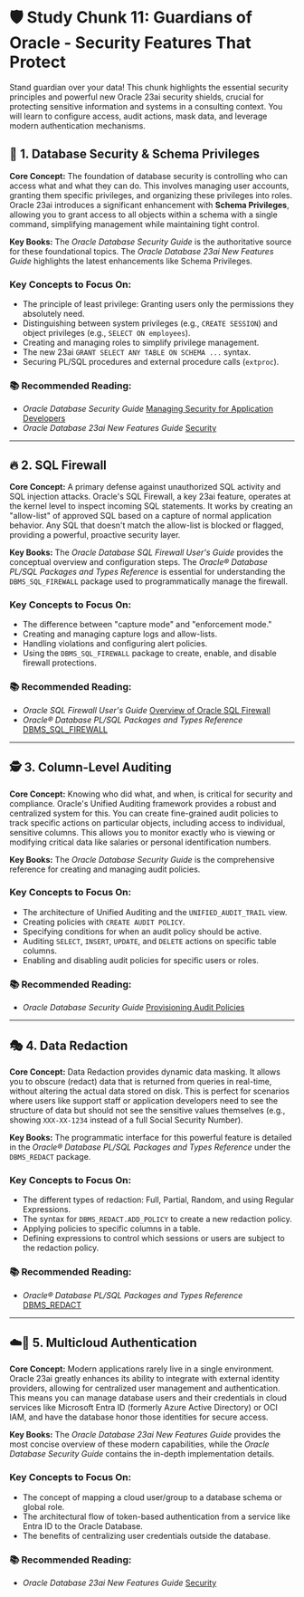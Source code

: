 # 🛡️ Study Chunk 11: Guardians of Oracle - Security Features That Protect

Stand guardian over your data! This chunk highlights the essential security principles and powerful new Oracle 23ai security shields, crucial for protecting sensitive information and systems in a consulting context. You will learn to configure access, audit actions, mask data, and leverage modern authentication mechanisms.

## 🔐 1. Database Security & Schema Privileges

**Core Concept:** The foundation of database security is controlling who can access what and what they can do. This involves managing user accounts, granting them specific privileges, and organizing these privileges into roles. Oracle 23ai introduces a significant enhancement with **Schema Privileges**, allowing you to grant access to all objects within a schema with a single command, simplifying management while maintaining tight control.

**Key Books:** The *Oracle Database Security Guide* is the authoritative source for these foundational topics. The *Oracle Database 23ai New Features Guide* highlights the latest enhancements like Schema Privileges.

### Key Concepts to Focus On:
*   The principle of least privilege: Granting users only the permissions they absolutely need.
*   Distinguishing between system privileges (e.g., `CREATE SESSION`) and object privileges (e.g., `SELECT ON employees`).
*   Creating and managing roles to simplify privilege management.
*   The new 23ai `GRANT SELECT ANY TABLE ON SCHEMA ...` syntax.
*   Securing PL/SQL procedures and external procedure calls (`extproc`).

### 📚 Recommended Reading:
*   *Oracle Database Security Guide* [Managing Security for Application Developers](./books/database-security-guide/ch01_12-managing-security-for-application-developers.pdf)
*   *Oracle Database 23ai New Features Guide* [Security](./books/oracle-database-23ai-new-features-guide/09_Security.pdf)

---

## 🔥 2. SQL Firewall

**Core Concept:** A primary defense against unauthorized SQL activity and SQL injection attacks. Oracle's SQL Firewall, a key 23ai feature, operates at the kernel level to inspect incoming SQL statements. It works by creating an "allow-list" of approved SQL based on a capture of normal application behavior. Any SQL that doesn't match the allow-list is blocked or flagged, providing a powerful, proactive security layer.

**Key Books:** The *Oracle Database SQL Firewall User's Guide* provides the conceptual overview and configuration steps. The *Oracle® Database PL/SQL Packages and Types Reference* is essential for understanding the `DBMS_SQL_FIREWALL` package used to programmatically manage the firewall.

### Key Concepts to Focus On:
*   The difference between "capture mode" and "enforcement mode."
*   Creating and managing capture logs and allow-lists.
*   Handling violations and configuring alert policies.
*   Using the `DBMS_SQL_FIREWALL` package to create, enable, and disable firewall protections.

### 📚 Recommended Reading:
*   *Oracle SQL Firewall User's Guide* [Overview of Oracle SQL Firewall](./books/oracle-database-sql-firewall-users-guide/03_ch01_overview-of-oracle-sql-firewall.pdf)
*   *Oracle® Database PL/SQL Packages and Types Reference* [DBMS_SQL_FIREWALL](./books/database-pl-sql-packages-and-types-reference/ch188_dbms_sql_firewall.pdf)

---

## 🕵️ 3. Column-Level Auditing

**Core Concept:** Knowing who did what, and when, is critical for security and compliance. Oracle's Unified Auditing framework provides a robust and centralized system for this. You can create fine-grained audit policies to track specific actions on particular objects, including access to individual, sensitive columns. This allows you to monitor exactly who is viewing or modifying critical data like salaries or personal identification numbers.

**Key Books:** The *Oracle Database Security Guide* is the comprehensive reference for creating and managing audit policies.

### Key Concepts to Focus On:
*   The architecture of Unified Auditing and the `UNIFIED_AUDIT_TRAIL` view.
*   Creating policies with `CREATE AUDIT POLICY`.
*   Specifying conditions for when an audit policy should be active.
*   Auditing `SELECT`, `INSERT`, `UPDATE`, and `DELETE` actions on specific table columns.
*   Enabling and disabling audit policies for specific users or roles.

### 📚 Recommended Reading:
*   *Oracle Database Security Guide* [Provisioning Audit Policies](./books/database-security-guide/ch02_29-provisioning-audit-policies.pdf)

---

## 🎭 4. Data Redaction

**Core Concept:** Data Redaction provides dynamic data masking. It allows you to obscure (redact) data that is returned from queries in real-time, without altering the actual data stored on disk. This is perfect for scenarios where users like support staff or application developers need to see the structure of data but should not see the sensitive values themselves (e.g., showing `XXX-XX-1234` instead of a full Social Security Number).

**Key Books:** The programmatic interface for this powerful feature is detailed in the *Oracle® Database PL/SQL Packages and Types Reference* under the `DBMS_REDACT` package.

### Key Concepts to Focus On:
*   The different types of redaction: Full, Partial, Random, and using Regular Expressions.
*   The syntax for `DBMS_REDACT.ADD_POLICY` to create a new redaction policy.
*   Applying policies to specific columns in a table.
*   Defining expressions to control which sessions or users are subject to the redaction policy.

### 📚 Recommended Reading:
*   *Oracle® Database PL/SQL Packages and Types Reference* [DBMS_REDACT](./books/database-pl-sql-packages-and-types-reference/ch159_dbms_redact.pdf)

---

## ☁️🔑 5. Multicloud Authentication

**Core Concept:** Modern applications rarely live in a single environment. Oracle 23ai greatly enhances its ability to integrate with external identity providers, allowing for centralized user management and authentication. This means you can manage database users and their credentials in cloud services like Microsoft Entra ID (formerly Azure Active Directory) or OCI IAM, and have the database honor those identities for secure access.

**Key Books:** The *Oracle Database 23ai New Features Guide* provides the most concise overview of these modern capabilities, while the *Oracle Database Security Guide* contains the in-depth implementation details.

### Key Concepts to Focus On:
*   The concept of mapping a cloud user/group to a database schema or global role.
*   The architectural flow of token-based authentication from a service like Entra ID to the Oracle Database.
*   The benefits of centralizing user credentials outside the database.

### 📚 Recommended Reading:
*   *Oracle Database 23ai New Features Guide* [Security](./books/oracle-database-23ai-new-features-guide/09_Security.pdf)